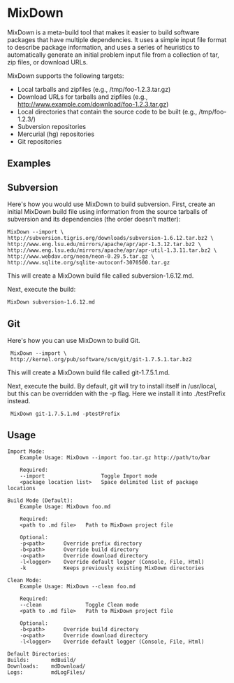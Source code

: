 MixDown
=======

MixDown is a meta-build tool that makes it easier to build software packages that have multiple dependencies. It uses a simple input file format to describe package information, and uses a series of heuristics to automatically generate an initial problem input file from a collection of tar, zip files, or download URLs. 

MixDown supports the following targets: 

 * Local tarballs and zipfiles (e.g., /tmp/foo-1.2.3.tar.gz)
 * Download URLs for tarballs and zipfiles (e.g., http://www.example.com/download/foo-1.2.3.tar.gz)
 * Local directories that contain the source code to be built (e.g., /tmp/foo-1.2.3/)
 * Subversion repositories
 * Mercurial (hg) repositories
 * Git repositories


Examples
--------

Subversion
----------

Here's how you would use MixDown to build subversion. First, create an initial MixDown build file using information from the source tarballs of subversion and its dependencies (the order doesn't matter):

    MixDown --import \
    http://subversion.tigris.org/downloads/subversion-1.6.12.tar.bz2 \
    http://www.eng.lsu.edu/mirrors/apache/apr/apr-1.3.12.tar.bz2 \
    http://www.eng.lsu.edu/mirrors/apache/apr/apr-util-1.3.11.tar.bz2 \
    http://www.webdav.org/neon/neon-0.29.5.tar.gz \
    http://www.sqlite.org/sqlite-autoconf-3070500.tar.gz

This will create a MixDown build file called subversion-1.6.12.md.

Next, execute the build:

    MixDown subversion-1.6.12.md

Git
---

Here's how you can use MixDown to build Git.

     MixDown --import \
     http://kernel.org/pub/software/scm/git/git-1.7.5.1.tar.bz2

This will create a MixDown build file called git-1.7.5.1.md.

Next, execute the build. By default, git will try to install itself in /usr/local, but this can be overridden with the -p flag. Here we install it into ./testPrefix instead.

     MixDown git-1.7.5.1.md -ptestPrefix

Usage
-----

    Import Mode: 
        Example Usage: MixDown --import foo.tar.gz http://path/to/bar
    
        Required:
        --import                  Toggle Import mode
        <package location list>   Space delimited list of package locations
    
    Build Mode (Default): 
        Example Usage: MixDown foo.md
    
        Required:
        <path to .md file>   Path to MixDown project file
    
        Optional:
        -p<path>      Override prefix directory
        -b<path>      Override build directory
        -o<path>      Override download directory
        -l<logger>    Override default logger (Console, File, Html)
        -k            Keeps previously existing MixDown directories
    
    Clean Mode: 
        Example Usage: MixDown --clean foo.md
    
        Required:
        --clean              Toggle Clean mode
        <path to .md file>   Path to MixDown project file
    
        Optional:
        -b<path>      Override build directory
        -o<path>      Override download directory
        -l<logger>    Override default logger (Console, File, Html)
    
    Default Directories:
    Builds:       mdBuild/
    Downloads:    mdDownload/
    Logs:         mdLogFiles/


